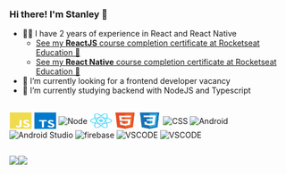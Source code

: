 ### Hi there! I'm Stanley 👋 

  - 🏋️‍♀️ I have 2 years of experience in React and React Native
    - <a href='https://app.rocketseat.com.br/certificates/f4584d47-a958-4586-9995-693374666752'>See my <strong>ReactJS</strong> course completion certificate at Rocketseat Education 🚀</a>
    - <a href='https://app.rocketseat.com.br/certificates/0e20cc6d-f91c-4e7b-ba2b-704270a3dd5e'>See my <strong>React Native</strong> course completion certificate at Rocketseat Education 🚀</a>
  - 👀 I’m currently looking for a frontend developer vacancy
  - 🌱 I’m currently studying backend with NodeJS and Typescript

<div style="display: inline_block"><br>
  <img align="center" alt="Js" height="30" width="40" src="https://raw.githubusercontent.com/devicons/devicon/master/icons/javascript/javascript-plain.svg">
  <img align="center" alt="Ts" height="30" width="40" src="https://raw.githubusercontent.com/devicons/devicon/master/icons/typescript/typescript-plain.svg">
  <img align="center" alt="Node" height="30" width="40" src="https://cdn.jsdelivr.net/gh/devicons/devicon/icons/nodejs/nodejs-original.svg">
  <img align="center" alt="React" height="30" width="40" src="https://raw.githubusercontent.com/devicons/devicon/master/icons/react/react-original.svg">
  <img align="center" alt="HTML" height="30" width="40" src="https://raw.githubusercontent.com/devicons/devicon/master/icons/html5/html5-original.svg">
  <img align="center" alt="CSS" height="30" width="40" src="https://raw.githubusercontent.com/devicons/devicon/master/icons/css3/css3-original.svg">
  <img align="center" alt="CSS" height="30" width="40" src="https://cdn.jsdelivr.net/gh/devicons/devicon/icons/sass/sass-original.svg" />
  <img align="center" alt="Android" height="30" width="40" src="https://cdn.jsdelivr.net/gh/devicons/devicon/icons/android/android-original.svg" />
  <img align="center" alt="Android Studio" height="30" width="40" src="https://cdn.jsdelivr.net/gh/devicons/devicon/icons/androidstudio/androidstudio-original.svg" />
  <img align="center" alt="firebase" height="30" width="40" src="https://cdn.jsdelivr.net/gh/devicons/devicon/icons/firebase/firebase-plain.svg" />
  <img align="center" alt="VSCODE" height="30" width="40" src="https://cdn.jsdelivr.net/gh/devicons/devicon/icons/vscode/vscode-original.svg" />
  <img align="center" alt="VSCODE" height="30" width="40" src="https://cdn.jsdelivr.net/gh/devicons/devicon/icons/git/git-original.svg" />
</div>

##

<div style="display: flex; width: 100%">
  <img height="180em" src="https://github-readme-stats.vercel.app/api?username=stanlino&theme=tokyonight&text_color=FFFFFF&title_color=FFFFFF" />
  
  <img height="180em" src="https://github-readme-stats.vercel.app/api/top-langs/?username=stanlino&layout=compact&langs_count=7&theme=tokyonight&text_color=FFFFFF&title_color=FFFFFF"/>
</div>
